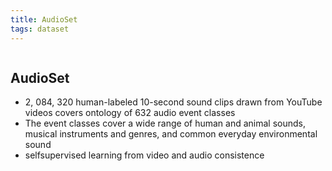 ```yaml
---
title: AudioSet
tags: dataset
---
```

```toc
```
## AudioSet
- 2, 084, 320 human-labeled 10-second sound clips drawn from YouTube videos covers ontology of 632 audio event classes 
- The event classes cover a wide range of human and animal sounds, musical instruments and genres, and common everyday environmental sound 
- selfsupervised learning from video and audio consistence

